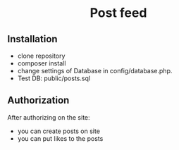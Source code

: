 <h1 align="center">Post feed</h1>

## Installation

- clone repository
- composer install
- change settings of Database in config/database.php. 
- Test DB: public/posts.sql

## Authorization

After authorizing on the site:
- you can create posts on site
- you can put likes to the posts

